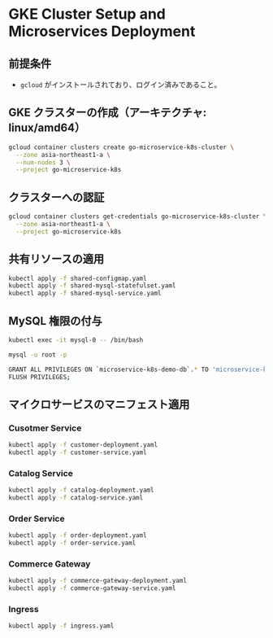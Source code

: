# GKE Cluster Setup and Microservices Deployment
## 前提条件
- `gcloud` がインストールされており、ログイン済みであること。

## GKE クラスターの作成（アーキテクチャ: linux/amd64）
```bash
gcloud container clusters create go-microservice-k8s-cluster \
  --zone asia-northeast1-a \
  --num-nodes 3 \
  --project go-microservice-k8s
```

## クラスターへの認証
```bash
gcloud container clusters get-credentials go-microservice-k8s-cluster \
  --zone asia-northeast1-a \
  --project go-microservice-k8s
```

## 共有リソースの適用
```bash
kubectl apply -f shared-configmap.yaml
kubectl apply -f shared-mysql-statefulset.yaml
kubectl apply -f shared-mysql-service.yaml
```

## MySQL 権限の付与
```bash
kubectl exec -it mysql-0 -- /bin/bash

mysql -u root -p

GRANT ALL PRIVILEGES ON `microservice-k8s-demo-db`.* TO 'microservice-k8s-demo'@'%';
FLUSH PRIVILEGES;
```

## マイクロサービスのマニフェスト適用
### Cusotmer Service
```bash
kubectl apply -f customer-deployment.yaml
kubectl apply -f customer-service.yaml
```

### Catalog Service
```bash
kubectl apply -f catalog-deployment.yaml
kubectl apply -f catalog-service.yaml
```

### Order Service
```bash
kubectl apply -f order-deployment.yaml
kubectl apply -f order-service.yaml
```

### Commerce Gateway
```bash
kubectl apply -f commerce-gateway-deployment.yaml
kubectl apply -f commerce-gateway-service.yaml
```

### Ingress
```bash
kubectl apply -f ingress.yaml
```
